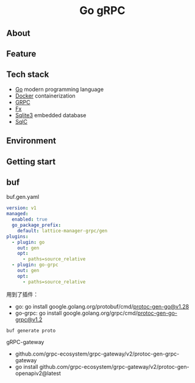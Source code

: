 <h1 align="center">Go gRPC</h1>

## About


## Feature

## Tech stack

- [Go](https://go.dev) modern programming language
- [Docker](https://www.docker.com/) containerization
- [GRPC]()
- [Fx](https://github.com/uber-go/fx)
- [Sqlite3]() embedded database
- [SqlC]()

## Environment

## Getting start
## buf
buf.gen.yaml
```yaml
version: v1
managed:
  enabled: true
  go_package_prefix:
    default: lattice-manager-grpc/gen
plugins:
  - plugin: go
    out: gen
    opt:
      - paths=source_relative
  - plugin: go-grpc
    out: gen
    opt:
      - paths=source_relative
```

用到了插件：
+ go: go install google.golang.org/protobuf/cmd/protoc-gen-go@v1.28
+ go-grpc: go install google.golang.org/grpc/cmd/protoc-gen-go-grpc@v1.2

```shell
buf generate proto
```

gRPC-gateway
+ github.com/grpc-ecosystem/grpc-gateway/v2/protoc-gen-grpc-gateway
+ go install github.com/grpc-ecosystem/grpc-gateway/v2/protoc-gen-openapiv2@latest

